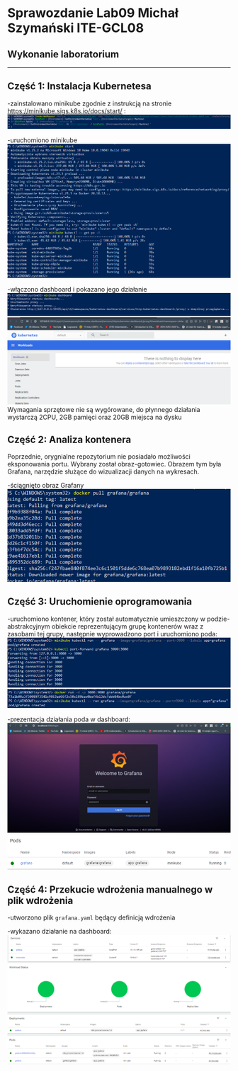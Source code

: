 # Sprawozdanie Lab09 Michał Szymański ITE-GCL08


## Wykonanie laboratorium
<hr>


## Część 1: Instalacja Kubernetesa
-zainstalowano minikube zgodnie z instrukcją na stronie https://minikube.sigs.k8s.io/docs/start/ :
![1](1_instalacja.png)

-uruchomiono minikube
![2](2_start_kubectl.png)

-włączono dashboard i pokazano jego działanie
![3](3_dashboard.png)
![4](4_dashboard.png)
Wymagania sprzętowe nie są wygórowane, do płynnego działania wystarczą 2CPU, 2GB pamięci oraz 20GB miejsca na dysku


## Część 2: Analiza kontenera

Poprzednie, orygnialne repozytorium nie posiadało możliwości eksponowania portu. Wybrany został obraz-gotowiec. Obrazem tym była Grafana, narzędzie służące do wizualizacji danych na wykresach.

-ściągnięto obraz Grafany
![5](5_pull.png)


## Część 3: Uruchomienie oprogramowania

-uruchomiono kontener, który został automatycznie umieszczony w podzie- abstrakcyjnym obiekcie reprezentującym grupę kontenerów wraz z zasobami tej grupy, następnie wyprowadzono port i uruchomiono poda:
![6](6_pod_port_forward.png)
![6](6_pod.png)

-prezentacja działania poda w dashboard:
![7](7_grafana.png)
![8](7_pod.png)


## Część 4: Przekucie wdrożenia manualnego w plik wdrożenia

-utworzono plik ```grafana.yaml``` będący definicją wdrożenia

-wykazano działanie na dashboard:
![9](8_services.png)
![10](8_kubernetes.png)







